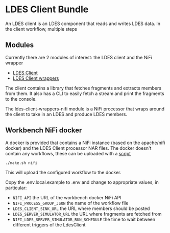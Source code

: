 # LDES Client Bundle

An LDES client is an LDES component that reads and writes LDES data.
In the client workflow, multiple steps


## Modules

Currently there are 2 modules of interest: the LDES client and the NiFi wrapper
* [LDES Client](./ldes-client/README.md)
* [LDES Client wrappers](./ldes-client-wrappers/README.md)

The client contains a library that fetches fragments and extracts members from them. It also has a CLI to easily fetch a stream and print the fragments to the console.

The ldes-client-wrappers-nifi module is a NiFi processor that wraps around the client to take in an LDES and produce LDES members.

## Workbench NiFi docker

A docker is provided that contains a NiFi instance (based on the apache/nifi docker) and the LDES Client processor NAR files. The docker doesn't contain any workflows, these can be uploaded with a [script](./ldes-client-wrappers/ldes-client-wrappers-nifi/ldes-workbench-nifi/scripts/make.sh)

```bash
./make.sh nifi
```

This will upload the configured workflow to the docker.

Copy the .env.local.example to .env and change to appropriate values, in particular:
- `NIFI_API` the URL of the workbench docker NiFi API
- `NIFI_PROCESS_GROUP_JSON` the name of the workflow file
- `LDES_CLIENT_SINK_URL` the URL where members should be posted
- `LDES_SERVER_SIMULATOR_URL` the URL where fragments are fetched from
- `NIFI_LDES_SERVER_SIMULATOR_RUN_SCHEDULE` the time to wait between different triggers of the LdesClient
